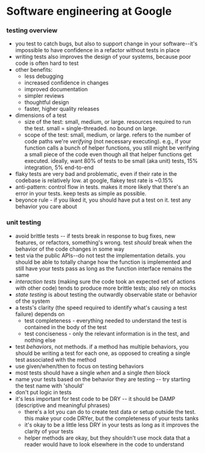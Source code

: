 # Software engineering at Google


### testing overview

- you test to catch bugs, but also to support change in your software--it's impossible to have confidence in a refactor without tests in place
- writing tests also improves the design of your systems, because poor code is often hard to test
- other benefits:
  - less debugging
  - increased confidence in changes
  - improved documentation
  - simpler reviews
  - thoughtful design 
  - faster, higher quality releases
- dimensions of a test
  - size of the test: small, medium, or large. resources required to run the test. small = single-threaded. no bound on large.
  - scope of the test: small, medium, or large. refers to the number of code paths we're _verifying_ (not necessary executing). e.g., if your function calls a bunch of helper functions, you still might be verifying a small piece of the code even though all that helper functions get executed. ideally, want 80% of tests to be small (aka unit) tests, 15% integration, 5% end-to-end 
- flaky tests are very bad and problematic, even if their rate in the codebase is relatively low. at google, flakey test rate is ~0.15%
- anti-pattern: control flow in tests. makes it more likely that there's an error in your tests. keep tests as simple as possible.
- beyonce rule - if you liked it, you should have put a test on it. test any behavior you care about


### unit testing

- avoid brittle tests -- if tests break in response to bug fixes, new features, or refactors, something's wrong. test _should_ break when the behavior of the code changes in some way
- test via the public APIs--do not test the implementation details. you should be able to totally change how the function is implemented and still have your tests pass as long as the function interface remains the same
- _interaction tests_ (making sure the code took an expected set of actions with other code) tends to produce more brittle tests; also rely on mocks
- _state testing_ is about testing the outwardly observable state or behavior of the system
- a tests's clarity (the speed required to identify what's causing a test failure) depends on
  - test completeness - everything needed to understand the test is contained in the body of the test
  - test conciseness - only the relevant information is in the test, and nothing else
- test _behaviors_, not methods. if a method has multiple behaviors, you should be writing a test for each one, as opposed to creating a single test associated with the method
- use given/when/then to focus on testing behaviors
- most tests should have a single _when_ and a single _then_ block
- name your tests based on the behavior they are testing -- try starting the test name with 'should'
- don't put logic in tests
- it's less important for test code to be DRY -- it should be DAMP (descriptive and meaningful phrases)
  - there's a lot you can do to create test data or setup outside the test. this make your code DRYer, but the completeness of your tests tanks
  - it's okay to be a little less DRY in your tests as long as it improves the clarity of your tests
  - helper methods are okay, but they shouldn't use mock data that a reader would have to look elsewhere in the code to understand 


